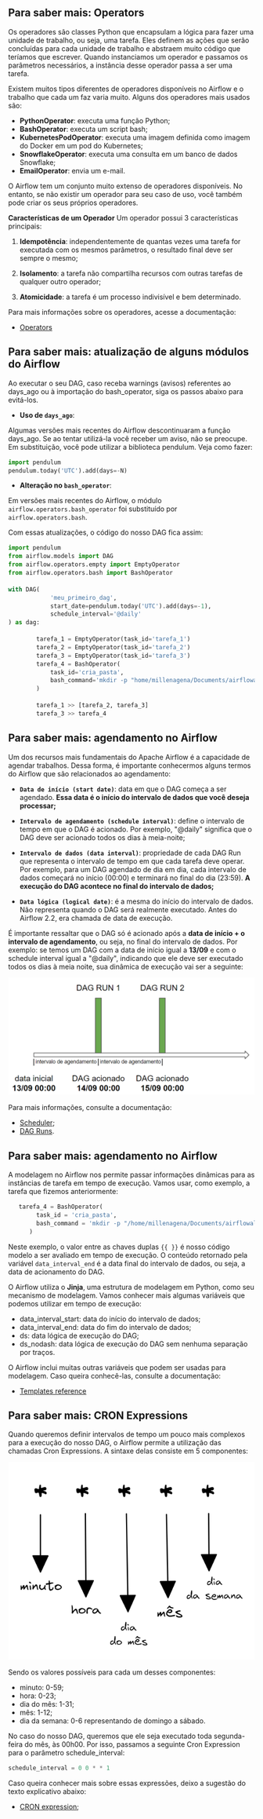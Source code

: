 ## Para saber mais: Operators

Os operadores são classes Python que encapsulam a lógica para fazer uma unidade de trabalho, ou seja, uma tarefa. Eles definem as ações que serão concluídas para cada unidade de trabalho e abstraem muito código que teríamos que escrever. Quando instanciamos um operador e passamos os parâmetros necessários, a instância desse operador passa a ser uma tarefa.

Existem muitos tipos diferentes de operadores disponíveis no Airflow e o trabalho que cada um faz varia muito. Alguns dos operadores mais usados são:

- **PythonOperator**: executa uma função Python;
- **BashOperator**: executa um script bash;
- **KubernetesPodOperator**: executa uma imagem definida como imagem do Docker em um pod do Kubernetes;
- **SnowflakeOperator**: executa uma consulta em um banco de dados Snowflake;
- **EmailOperator**: envia um e-mail.

O Airflow tem um conjunto muito extenso de operadores disponíveis. No entanto, se não existir um operador para seu caso de uso, você também pode criar os seus próprios operadores.

**Características de um Operador**
Um operador possui 3 características principais:

1. **Idempotência**: independentemente de quantas vezes uma tarefa for executada com os mesmos parâmetros, o resultado final deve ser sempre o mesmo;

2. **Isolamento**: a tarefa não compartilha recursos com outras tarefas de qualquer outro operador;

3. **Atomicidade**: a tarefa é um processo indivisível e bem determinado.

Para mais informações sobre os operadores, acesse a documentação:

- [Operators](https://airflow.apache.org/docs/apache-airflow/2.3.2/concepts/operators.html)

## Para saber mais: atualização de alguns módulos do Airflow

Ao executar o seu DAG, caso receba warnings (avisos) referentes ao days_ago ou à importação do bash_operator, siga os passos abaixo para evitá-los.

- **Uso de `days_ago`**:

Algumas versões mais recentes do Airflow descontinuaram a função days_ago. Se ao tentar utilizá-la você receber um aviso, não se preocupe. Em substituição, você pode utilizar a biblioteca pendulum. Veja como fazer:

```python
import pendulum
pendulum.today('UTC').add(days=-N)
```

- **Alteração no `bash_operator`**:

Em versões mais recentes do Airflow, o módulo `airflow.operators.bash_operator` foi substituído por `airflow.operators.bash`.

Com essas atualizações, o código do nosso DAG fica assim:

```python
import pendulum
from airflow.models import DAG
from airflow.operators.empty import EmptyOperator
from airflow.operators.bash import BashOperator

with DAG(
            'meu_primeiro_dag',
            start_date=pendulum.today('UTC').add(days=-1),
            schedule_interval='@daily'
) as dag:

        tarefa_1 = EmptyOperator(task_id='tarefa_1')
        tarefa_2 = EmptyOperator(task_id='tarefa_2')
        tarefa_3 = EmptyOperator(task_id='tarefa_3')
        tarefa_4 = BashOperator(
            task_id='cria_pasta',
            bash_command='mkdir -p "home/millenagena/Documents/airflowalura/pasta"'
        )

        tarefa_1 >> [tarefa_2, tarefa_3]
        tarefa_3 >> tarefa_4
```

## Para saber mais: agendamento no Airflow

Um dos recursos mais fundamentais do Apache Airflow é a capacidade de agendar trabalhos. Dessa forma, é importante conhecermos alguns termos do Airflow que são relacionados ao agendamento:

- **`Data de início (start date)`**: data em que o DAG começa a ser agendado. **Essa data é o início do intervalo de dados que você deseja processar;**

- **`Intervalo de agendamento (schedule interval)`**: define o intervalo de tempo em que o DAG é acionado. Por exemplo, "@daily" significa que o DAG deve ser acionado todos os dias à meia-noite;

- **`Intervalo de dados (data interval)`**: propriedade de cada DAG Run que representa o intervalo de tempo em que cada tarefa deve operar. Por exemplo, para um DAG agendado de dia em dia, cada intervalo de dados começará no início (00:00) e terminará no final do dia (23:59). **A execução do DAG acontece no final do intervalo de dados;**

- **`Data lógica (logical date)`**: é a mesma do início do intervalo de dados. Não representa quando o DAG será realmente executado. Antes do Airflow 2.2, era chamada de data de execução.

É importante ressaltar que o DAG só é acionado após a **data de início + o intervalo de agendamento**, ou seja, no final do intervalo de dados. Por exemplo: se temos um DAG com a data de início igual a **13/09** e com o schedule interval igual a "@daily", indicando que ele deve ser executado todos os dias à meia noite, sua dinâmica de execução vai ser a seguinte:

![gráfico explicativo de uma DAG](./assets/grafico-dag.png)

Para mais informações, consulte a documentação:

- [Scheduler](https://airflow.apache.org/docs/apache-airflow/2.2.3/concepts/scheduler.html);
- [DAG Runs](https://airflow.apache.org/docs/apache-airflow/2.2.3/dag-run.html).

## Para saber mais: agendamento no Airflow

A modelagem no Airflow nos permite passar informações dinâmicas para as instâncias de tarefa em tempo de execução. Vamos usar, como exemplo, a tarefa que fizemos anteriormente:

```python
   tarefa_4 = BashOperator(
        task_id = 'cria_pasta',
        bash_command = 'mkdir -p "/home/millenagena/Documents/airflowalura/pasta={{ data_interval_end }}"'
      )
```

Neste exemplo, o valor entre as chaves duplas `{{ }}` é nosso código modelo a ser avaliado em tempo de execução. O conteúdo retornado pela variável `data_interval_end` é a data final do intervalo de dados, ou seja, a data de acionamento do DAG.

O Airflow utiliza o **Jinja**, uma estrutura de modelagem em Python, como seu mecanismo de modelagem. Vamos conhecer mais algumas variáveis que podemos utilizar em tempo de execução:

- data_interval_start: data do início do intervalo de dados;
- data_interval_end: data do fim do intervalo de dados;
- ds: data lógica de execução do DAG;
- ds_nodash: data lógica de execução do DAG sem nenhuma separação por traços.

O Airflow inclui muitas outras variáveis ​​que podem ser usadas para modelagem. Caso queira conhecê-las, consulte a documentação:

- [Templates reference](https://airflow.apache.org/docs/apache-airflow/2.3.2/templates-ref.html)

## Para saber mais: CRON Expressions

Quando queremos definir intervalos de tempo um pouco mais complexos para a execução do nosso DAG, o Airflow permite a utilização das chamadas Cron Expressions. A sintaxe delas consiste em 5 componentes:

![ilustração-das-cron-expressions](./assets/cron-expressions.png)

Sendo os valores possíveis para cada um desses componentes:

- minuto: 0-59;
- hora: 0-23;
- dia do mês: 1-31;
- mês: 1-12;
- dia da semana: 0-6 representando de domingo a sábado.

No caso do nosso DAG, queremos que ele seja executado toda segunda-feira do mês, às 00h00. Por isso, passamos a seguinte Cron Expression para o parâmetro schedule_interval:

```python
schedule_interval = 0 0 * * 1
```

Caso queira conhecer mais sobre essas expressões, deixo a sugestão do texto explicativo abaixo:

- [CRON expression](https://en.wikipedia.org/wiki/Cron#CRON_expression);
